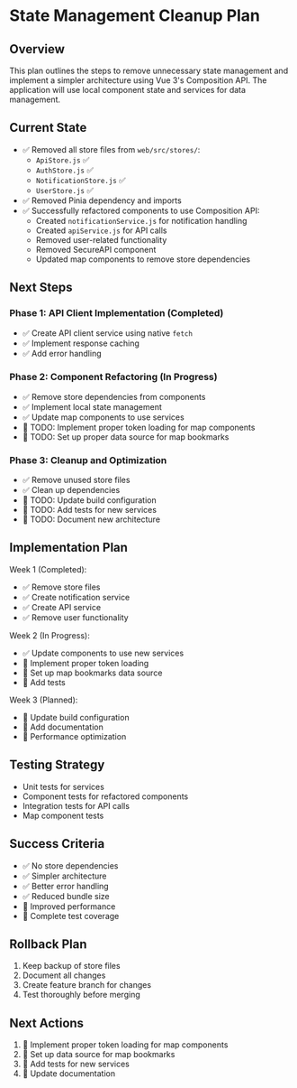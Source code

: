 # State Management Cleanup Plan

## Overview

This plan outlines the steps to remove unnecessary state management and implement a simpler architecture using Vue 3's Composition API. The application will use local component state and services for data management.

## Current State

- ✅ Removed all store files from `web/src/stores/`:
  - `ApiStore.js` ✅
  - `AuthStore.js` ✅
  - `NotificationStore.js` ✅
  - `UserStore.js` ✅
- ✅ Removed Pinia dependency and imports
- ✅ Successfully refactored components to use Composition API:
  - Created `notificationService.js` for notification handling
  - Created `apiService.js` for API calls
  - Removed user-related functionality
  - Removed SecureAPI component
  - Updated map components to remove store dependencies

## Next Steps

### Phase 1: API Client Implementation (Completed)

- ✅ Create API client service using native `fetch`
- ✅ Implement response caching
- ✅ Add error handling

### Phase 2: Component Refactoring (In Progress)

- ✅ Remove store dependencies from components
- ✅ Implement local state management
- ✅ Update map components to use services
- 🔄 TODO: Implement proper token loading for map components
- 🔄 TODO: Set up proper data source for map bookmarks

### Phase 3: Cleanup and Optimization

- ✅ Remove unused store files
- ✅ Clean up dependencies
- 🔄 TODO: Update build configuration
- 🔄 TODO: Add tests for new services
- 🔄 TODO: Document new architecture

## Implementation Plan

Week 1 (Completed):

- ✅ Remove store files
- ✅ Create notification service
- ✅ Create API service
- ✅ Remove user functionality

Week 2 (In Progress):

- ✅ Update components to use new services
- 🔄 Implement proper token loading
- 🔄 Set up map bookmarks data source
- 🔄 Add tests

Week 3 (Planned):

- 🔄 Update build configuration
- 🔄 Add documentation
- 🔄 Performance optimization

## Testing Strategy

- Unit tests for services
- Component tests for refactored components
- Integration tests for API calls
- Map component tests

## Success Criteria

- ✅ No store dependencies
- ✅ Simpler architecture
- ✅ Better error handling
- ✅ Reduced bundle size
- 🔄 Improved performance
- 🔄 Complete test coverage

## Rollback Plan

1. Keep backup of store files
2. Document all changes
3. Create feature branch for changes
4. Test thoroughly before merging

## Next Actions

1. 🔄 Implement proper token loading for map components
2. 🔄 Set up data source for map bookmarks
3. 🔄 Add tests for new services
4. 🔄 Update documentation
